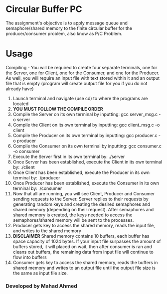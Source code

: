 # Circular Buffer PC

The assignment's objective is to apply message queue and semaphore/shared memory to the finite circular buffer for the producer/consumer problem, also know as P/C Problem.


# Usage
Compiling - You will be required to create four separate terminals, one for the Server, one for Client, one for the Consumer, and one for the Producer. As well, you will require an input file with text stored within it and an output file that is empty (program will create output file for you if you do not already have)

1. Launch terminal and navigate (use cd) to where the programs are located
2. **YOU MUST FOLLOW THE COMPILE ORDER** 
3. Compile the Server on its own terminal by inputting:
gcc server_msg.c -o server
4. Compile the Client on its own terminal by inputting:
gcc client_msg.c -o client
5. Compile the Producer on its own terminal by inputting:
gcc producer.c -o producer
6. Compile the Consumer on its own terminal by inputting:
gcc consumer.c -o consumer
7. Execute the Server first in its own terminal by:
./server
8. Once Server has been established, execute the Client in its own terminal by:
./client
9. Once Client has been established, execute the Producer in its own terminal by:
./producer
10. Once Producer has been established, execute the Consumer in its own terminal by:
./consumer
11. Now that all are running, you will see Client, Producer and Consumer sending requests to the Server. Server replies to their requests by generating random keys and creating the desired semaphores and shared memory (depending on their request). After semaphores and shared memory is created, the keys needed to access the semaphores/shared memory will be sent to the processes.
12. Producer gets key to access the shared memory, reads the input file, and writes to the shared memory
13. **DISCLAIMER** Shared memory contains 10 buffers, each buffer has space capacity of 1024 bytes. If your input file surpasses the amount of buffers stored, it will placed on wait, then after consumer is ran and cleans out buffers, the remaining data from input file will continue to flow into buffers
14. Consumer gets key to access the shared memory, reads the buffers in shared memory and writes to an output file until the output file size is the same as input file size.

### Developed by Mahad Ahmed 
